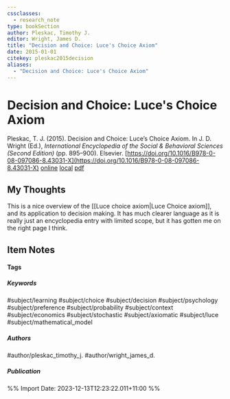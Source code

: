 ```yaml
---
cssclasses:
  - research_note
type: bookSection
author: Pleskac, Timothy J.
editor: Wright, James D.
title: "Decision and Choice: Luce's Choice Axiom"
date: 2015-01-01
citekey: pleskac2015decision
aliases:
  - "Decision and Choice: Luce's Choice Axiom"
---
```


# Decision and Choice: Luce's Choice Axiom

Pleskac, T. J. (2015). Decision and Choice: Luce’s Choice Axiom. In J. D. Wright (Ed.), _International Encyclopedia of the Social & Behavioral Sciences (Second Edition)_ (pp. 895–900). Elsevier. [https://doi.org/10.1016/B978-0-08-097086-8.43031-X](https://doi.org/10.1016/B978-0-08-097086-8.43031-X)
[online](http://zotero.org/users/local/kZl3QdXV/items/C5NNUHAT) [local](zotero://select/library/items/C5NNUHAT) [pdf](file:///home/gjc216/Zotero/storage/QL8A9KV2/Pleskac%20-%202015%20-%20Decision%20and%20Choice%20Luce's%20Choice%20Axiom.pdf)
 
## My Thoughts

This is a nice overview of the [[Luce choice axiom|Luce Choice axiom]], and its application to decision making. It has much clearer language as it is really just an encyclopedia entry with limited scope, but it has gotten me on the right page I think.
 
## Item Notes

#### Tags

##### Keywords

#subject/learning #subject/choice #subject/decision #subject/psychology #subject/preference #subject/probability #subject/context #subject/economics #subject/stochastic #subject/axiomatic #subject/luce #subject/mathematical_model

##### Authors

#author/pleskac_timothy_j. #author/wright_james_d.

##### Publication




%% Import Date: 2023-12-13T12:23:22.011+11:00 %%
